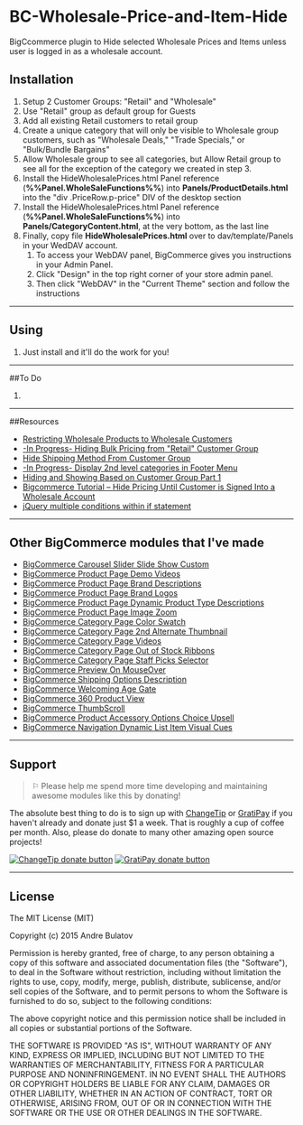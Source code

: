 # BC-Wholesale-Price-and-Item-Hide
BigCcommerce plugin to Hide selected Wholesale Prices and Items unless user is logged in as a wholesale account.


## Installation

1. Setup 2 Customer Groups: "Retail" and "Wholesale"
2. Use "Retail" group as default group for Guests
3. Add all existing Retail customers to retail group
4. Create a unique category that will only be visible to Wholesale group customers, such as "Wholesale Deals," "Trade Specials," or "Bulk/Bundle Bargains"
5. Allow Wholesale group to see all categories, but Allow Retail group to see all for the exception of the category we created in step 3.
6. Install the HideWholesalePrices.html Panel reference (**%%Panel.WholeSaleFunctions%%**) into **Panels/ProductDetails.html** into the "div .PriceRow.p-price" DIV of the desktop section
7. Install the HideWholesalePrices.html Panel reference (**%%Panel.WholeSaleFunctions%%**) into **Panels/CategoryContent.html**, at the very bottom, as the last line
8. Finally, copy file **HideWholesalePrices.html** over to dav/template/Panels in your WedDAV account.
    1. To access your WebDAV panel, BigCommerce gives you instructions in your Admin Panel.  
    2. Click "Design" in the top right corner of your store admin panel.  
    3. Then click "WebDAV" in the "Current Theme" section and follow the instructions



------------------------------------------------------------------------------------


## Using

1. Just install and it'll do the work for you!  


------------------------------------------------------------------------------------


##To Do

1. 

------------------------------------------------------------------------------------


##Resources
- [Restricting Wholesale Products to Wholesale Customers](https://support.bigcommerce.com/articles/Public/How-can-I-restrict-wholesale-products-to-wholesale-customers)
- [-In Progress- Hiding Bulk Pricing from "Retail" Customer Group](http://forum.bigcommerce.com/f4/hiding-bulk-pricing-from-retail-customer-group-23011/)
- [Hide Shipping Method From Customer Group](http://forum.bigcommerce.com/f33/hide-shipping-method-from-customer-group-12374/)
- [-In Progress- Display 2nd level categories in Footer Menu](https://forum.bigcommerce.com/f4/display-2nd-level-categories-in-footer-menu-14126/)
- [Hiding and Showing Based on Customer Group Part 1](http://bigcommercejournal.blogspot.com/2013/11/hiding-and-showing-based-on-customer.html)
- [Bigcommerce Tutorial – Hide Pricing Until Customer is Signed Into a Wholesale Account](http://www.protocolthree.com/bigcommerce-tutorial-hide-pricing-until-customer-is-signed-into-a-wholesale-account/)
- [jQuery multiple conditions within if statement](http://stackoverflow.com/questions/10722682/jquery-multiple-conditions-within-if-statement)





------------------------------------------------------------------------------------


## Other BigCommerce modules that I've made

* [BigCommerce Carousel Slider Slide Show Custom](https://github.com/iamandrebulatov/BC-Carousel-Slider-Slide-Show-Custom)
* [BigCommerce Product Page Demo Videos](https://github.com/iamandrebulatov/BigCommerce-Product-Page-Demo-Videos)
* [BigCommerce Product Page Brand Descriptions](https://github.com/iamandrebulatov/BigCommerce-Product-Page-Brand-Descriptions)
* [BigCommerce Product Page Brand Logos](https://github.com/iamandrebulatov/BigCommerce-Product-Page-Brand-Logos)
* [BigCommerce Product Page Dynamic Product Type Descriptions](https://github.com/iamandrebulatov/BC-Product-Page-Dynamic-Product-Type-Descriptions)
* [BigCommerce Product Page Image Zoom](https://github.com/iamandrebulatov/BC-Product-Page-Image-Zoom)
* [BigCommerce Category Page Color Swatch](https://github.com/iamandrebulatov/BigCommerce-Color-Swatch-On-Category)
* [BigCommerce Category Page 2nd Alternate Thumbnail](https://github.com/iamandrebulatov/BigCommerce-Category-Pages-2nd-Alternate-Thumbnail)
* [BigCommerce Category Page Videos](https://github.com/iamandrebulatov/BigCommerce-Category-Page-Demo-Videos)
* [BigCommerce Category Page Out of Stock Ribbons](https://github.com/iamandrebulatov/BigCommerce-Out-of-Stock-Category-Items)
* [BigCommerce Category Page Staff Picks Selector](https://github.com/iamandrebulatov/BC-Staff-Picks-Selector)
* [BigCommerce Preview On MouseOver](https://github.com/iamandrebulatov/BC-Preview-On-MouseOver)
* [BigCommerce Shipping Options Description](https://github.com/iamandrebulatov/BC-Shipping-Options-Descriptions)
* [BigCommerce Welcoming Age Gate](https://github.com/iamandrebulatov/BC-Welcoming-Age-Gate)
* [BigCommerce 360 Product View](https://github.com/iamandrebulatov/BC-360-Product-View)
* [BigCommerce ThumbScroll](https://github.com/iamandrebulatov/BC-ThumbScroll)
* [BigCommerce Product Accessory Options Choice Upsell](https://github.com/iamandrebulatov/BC-Product-Accessory-Options-Choice-Upsell)
* [BigCommerce Navigation Dynamic List Item Visual Cues](https://github.com/iamandrebulatov/BC-Nav-Dynamic-List-Item-Visual-Cues)


------------------------------------------------------------------------------------


## Support

> ⚐ Please help me spend more time developing and maintaining awesome modules like this by donating!

The absolute best thing to do is to sign up with [ChangeTip](//changetip.com) or [GratiPay](//gratipay.com) if you haven't already and donate just $1 a week. That is roughly a cup of coffee per month. Also, please do donate to many other amazing open source projects!

[![ChangeTip donate button](http://andrebulatov.com/wp-content/uploads/tipme_button.png)](//www.changetip.com/tipme/andre.bulatov/ "Donate once-off to this project using ChangeTip")
[![GratiPay donate button](http://andrebulatov.com/wp-content/uploads/gratipay-button.png)](//www.gratipay.com/andrebulatov/ "Donate once-off to this project using GratiPay")


------------------------------------------------------------------------------------


## License

The MIT License (MIT)

Copyright (c) 2015 Andre Bulatov

Permission is hereby granted, free of charge, to any person obtaining a copy
of this software and associated documentation files (the "Software"), to deal
in the Software without restriction, including without limitation the rights
to use, copy, modify, merge, publish, distribute, sublicense, and/or sell
copies of the Software, and to permit persons to whom the Software is
furnished to do so, subject to the following conditions:

The above copyright notice and this permission notice shall be included in
all copies or substantial portions of the Software.

THE SOFTWARE IS PROVIDED "AS IS", WITHOUT WARRANTY OF ANY KIND, EXPRESS OR
IMPLIED, INCLUDING BUT NOT LIMITED TO THE WARRANTIES OF MERCHANTABILITY,
FITNESS FOR A PARTICULAR PURPOSE AND NONINFRINGEMENT. IN NO EVENT SHALL THE
AUTHORS OR COPYRIGHT HOLDERS BE LIABLE FOR ANY CLAIM, DAMAGES OR OTHER
LIABILITY, WHETHER IN AN ACTION OF CONTRACT, TORT OR OTHERWISE, ARISING FROM,
OUT OF OR IN CONNECTION WITH THE SOFTWARE OR THE USE OR OTHER DEALINGS IN
THE SOFTWARE.
